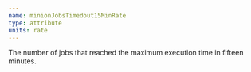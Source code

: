 ```yaml
---
name: minionJobsTimedout15MinRate
type: attribute
units: rate
---
```


The number of jobs that reached the maximum execution time in fifteen minutes.
